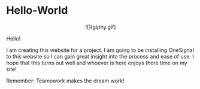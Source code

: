 # Hello-World

<p align="center">
  ![](giphy.gif)

Hello!

I am creating this website for a project.  I am going to be installing OneSignal to this website so I can gain great insight into the process and ease of use.  I hope that this turns out well and whoever is here enjoys there time on my site! 

Remember: Teamowork makes the dream work!
